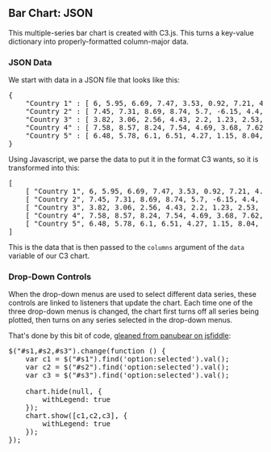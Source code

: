<h2>Bar Chart: JSON</h2>

This multiple-series bar chart is created with C3.js. This turns a key-value dictionary 
into properly-formatted column-major data.

<h3>JSON Data</h3>

We start with data in a JSON file that looks like this:

<pre>
{
    "Country 1" : [ 6, 5.95, 6.69, 7.47, 3.53, 0.92, 7.21, 4.02, 3.97, 4.18, 4.27],
    "Country 2" : [ 7.45, 7.31, 8.69, 8.74, 5.7, -6.15, 4.4, 4.67, 3.8, 2.02, 3.04],
    "Country 3" : [ 3.82, 3.06, 2.56, 4.43, 2.2, 1.23, 2.53, 2.4, 3.53, 2.62, 2.58],
    "Country 4" : [ 7.58, 8.57, 8.24, 7.54, 4.69, 3.68, 7.62, 6.55, 3.64, 4.02, 4.63],
    "Country 5" : [ 6.48, 5.78, 6.1, 6.51, 4.27, 1.15, 8.04, 4.57, 5.51, 4.99, 5.1]
}
</pre>

Using Javascript, we parse the data to put it in the format C3 wants, 
so it is transformed into this:

<pre>
[
    [ "Country 1", 6, 5.95, 6.69, 7.47, 3.53, 0.92, 7.21, 4.02, 3.97, 4.18, 4.27],
    [ "Country 2", 7.45, 7.31, 8.69, 8.74, 5.7, -6.15, 4.4, 4.67, 3.8, 2.02, 3.04],
    [ "Country 3", 3.82, 3.06, 2.56, 4.43, 2.2, 1.23, 2.53, 2.4, 3.53, 2.62, 2.58],
    [ "Country 4", 7.58, 8.57, 8.24, 7.54, 4.69, 3.68, 7.62, 6.55, 3.64, 4.02, 4.63],
    [ "Country 5", 6.48, 5.78, 6.1, 6.51, 4.27, 1.15, 8.04, 4.57, 5.51, 4.99, 5.1]
]
</pre>

This is the data that is then passed to the <code>columns</code> argument of the <code>data</code>
variable of our C3 chart. 

<h3>Drop-Down Controls</h3>

When the drop-down menus are used to select different data series, these controls are linked
to listeners that update the chart. Each time one of the three drop-down menus is changed,
the chart first turns off all series being plotted, then turns on any series selected in the 
drop-down menus. 

That's done by this bit of code, <a href="http://jsfiddle.net/panubear/q8h39/">gleaned from panubear on jsfiddle</a>:

<pre>
$("#s1,#s2,#s3").change(function () {
    var c1 = $("#s1").find('option:selected').val();
    var c2 = $("#s2").find('option:selected').val();
    var c3 = $("#s3").find('option:selected').val();

    chart.hide(null, {
        withLegend: true
    });
    chart.show([c1,c2,c3], {
        withLegend: true
    });
});
</pre>


